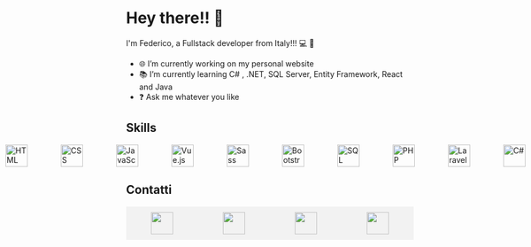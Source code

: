 # Hey there!! 👋

I'm Federico, a Fullstack developer from Italy!!! 💻 🚀

- 🌐 I’m currently working on my personal website
- 📚 I’m currently learning C# , .NET, SQL Server, Entity Framework, React and Java
- ❓ Ask me whatever you like

## Skills

<div style="display: flex; align-items: center; justify-content: center; gap: 20px">
  <img src="https://img.icons8.com/color/30/000000/html-5.png" alt="HTML" style="width: 40px; margin-inline: 20px;"/>
  <img src="https://img.icons8.com/color/30/000000/css3.png" alt="CSS" style="width: 40px; margin-inline: 20px;"/>
  <img src="https://img.icons8.com/color/30/000000/javascript.png" alt="JavaScript" style="width: 40px; margin-inline: 20px;"/>
  <img src="https://img.icons8.com/color/30/000000/vue-js.png" alt="Vue.js" style="width: 40px; margin-inline: 20px;"/>
  <img src="https://img.icons8.com/color/30/000000/sass.png" alt="Sass" style="width: 40px; margin-inline: 20px;"/>
  <img src="https://img.icons8.com/color/30/000000/bootstrap.png" alt="Bootstrap" style="width: 40px; margin-inline: 20px;"/>
  <img src="https://img.icons8.com/color/30/000000/sql.png" alt="SQL" style="width: 40px; margin-inline: 20px;"/>
  <img src="https://img.icons8.com/officel/30/000000/php-logo.png" alt="PHP" style="width: 40px; margin-inline: 20px;"/>
  <img src="https://cdn4.iconfinder.com/data/icons/logos-and-brands/512/194_Laravel_logo_logos-256.png" alt="Laravel" style="width: 40px; margin-inline: 20px;"/>
  <img src="[https://img.icons8.com/officel/30/000000/php-logo.png](https://icons8.com/icon/45490/c-sharp-logo-2)" alt="C#" style="width: 40px; margin-inline: 20px;"/>
  
</div>

## Contatti

<div style="background-color: #f2f2f2; padding: 10px; width: 500px; display: flex; justify-content: center; gap: 30px;">
    <a href="mailto:federicocet@gmail.com" style="padding: 0 30px;">
        <img src="https://cdn2.iconfinder.com/data/icons/social-media-2259/512/gmail-256.png" style="width: 40px;" />
    </a>
    <a href="https://www.linkedin.com/in/federico-ceteroni-dev" style="padding: 0 30px;">
        <img src="https://cdn4.iconfinder.com/data/icons/socialcones/508/LinkedIn-256.png" style="width: 40px;" />
    </a>
    <a href="https://www.instagram.com/fedekh_/" style="padding: 0 30px;">
        <img src="https://cdn3.iconfinder.com/data/icons/2018-social-media-logotypes/1000/2018_social_media_popular_app_logo_instagram-512.png" style="width: 40px;" />
    </a>
    <a href="https://ornate-frangollo-e1a120.netlify.app/" style="padding: 0 30px;">
        <img src="https://cdn4.iconfinder.com/data/icons/Milanioom_Icon_set/PNG/PC.png" style="width: 40px;" />
    </a>
</div>

      
      



